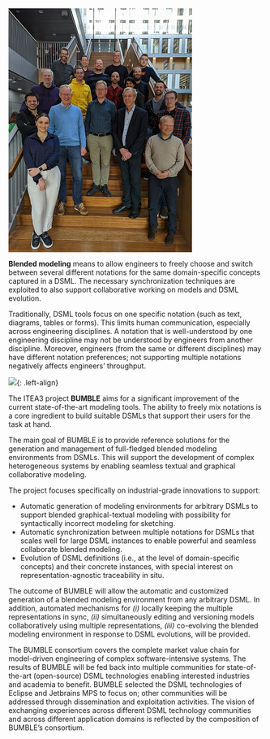 ---
---
<div>
<img src="assets/img/group_photo.jpeg" align="center">
</div>

**Blended modeling** means to allow engineers to freely choose and switch between several different notations for the same domain-specific concepts captured in a DSML. The necessary synchronization techniques are exploited to also support collaborative working on models and DSML evolution.

Traditionally, DSML tools focus on one specific notation (such as text, diagrams, tables or forms). This limits human communication, especially across engineering disciplines. A notation that is well-understood by one engineering discipline may not be understood by engineers from another discipline. Moreover, engineers (from the same or different disciplines) may have different notation preferences; not supporting multiple notations negatively affects engineers’ throughput.

![](assets/img/logo_bumble.png){: .left-align}

The ITEA3 project **BUMBLE** aims for a significant improvement of the current state-of-the-art modeling tools. The ability to freely mix notations is a core ingredient to build suitable DSMLs that support their users for the task at hand. 

The main goal of BUMBLE is to provide reference solutions for the generation and management of full-fledged blended modeling environments from DSMLs. This will support the development of complex heterogeneous systems by enabling seamless textual and graphical collaborative modeling. 

The project focuses specifically on industrial-grade innovations to support:

* Automatic generation of modeling environments for arbitrary DSMLs to support blended graphical-textual modeling with possibility for syntactically incorrect modeling for sketching.
* Automatic synchronization between multiple notations for DSMLs that scales well for large DSML instances to enable powerful and seamless collaborate blended modeling.
* Evolution of DSML definitions (i.e., at the level of domain-specific concepts) and their concrete instances, with special interest on representation-agnostic traceability in situ.

The outcome of BUMBLE will allow the automatic and customized generation of a blended modeling environment from any arbitrary DSML. In addition, automated mechanisms for *(i)* locally keeping the multiple representations in sync, *(ii)* simultaneously editing and versioning models collaboratively using multiple representations, *(iii)* co-evolving the blended modeling environment in response to DSML evolutions, will be provided.

The BUMBLE consortium covers the complete market value chain for model-driven engineering of complex software-intensive systems. The results of BUMBLE will be fed back into multiple communities for state-of-the-art (open-source) DSML technologies enabling interested industries and academia to benefit. BUMBLE selected the DSML technologies of Eclipse and Jetbrains MPS to focus on; other communities will be addressed through dissemination and exploitation activities. The vision of exchanging experiences across different DSML technology communities and across different application domains is reflected by the composition of BUMBLE’s consortium. 
